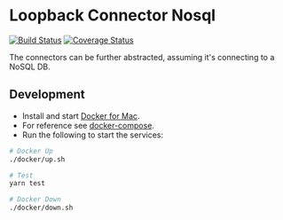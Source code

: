 # Loopback Connector Nosql

[![Build Status](https://travis-ci.org/Wiredcraft/loopback-connector-nosql.svg?branch=master)](https://travis-ci.org/Wiredcraft/loopback-connector-nosql) [![Coverage Status](https://coveralls.io/repos/github/Wiredcraft/loopback-connector-nosql/badge.svg?branch=master)](https://coveralls.io/github/Wiredcraft/loopback-connector-nosql?branch=master)

The connectors can be further abstracted, assuming it's connecting to a NoSQL DB.

## Development

- Install and start [Docker for Mac](https://docs.docker.com/docker-for-mac/).
- For reference see [docker-compose](https://docs.docker.com/compose/reference/overview/).
- Run the following to start the services:

```bash
# Docker Up
./docker/up.sh

# Test
yarn test

# Docker Down
./docker/down.sh
```

